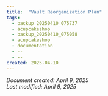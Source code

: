 ```yaml
---
title:  "Vault Reorganization Plan"
tags:
  - backup_20250410_075737
  - acupcakeshop
  - backup_20250410_075058
  - acupcakeshop
  - documentation
  - --
  - --
created: 2025-04-10
---
```



*Document created: April 9, 2025*  
*Last modified: April 9, 2025*
